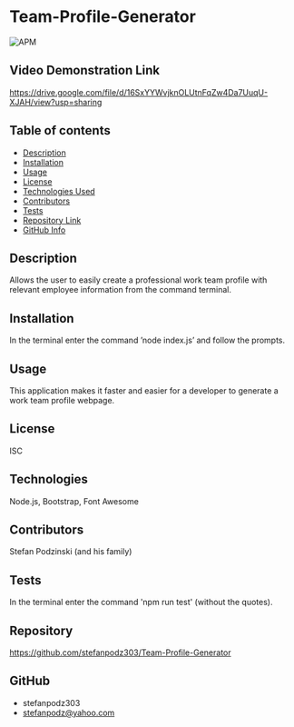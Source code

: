 # Team-Profile-Generator

![APM](https://img.shields.io/badge/license-ISC-blue)

## Video Demonstration Link

https://drive.google.com/file/d/16SxYYWvjknOLUtnFqZw4Da7UuqU-XJAH/view?usp=sharing

## Table of contents
- [Description](#Description)
- [Installation](#Installation)
- [Usage](#Usage)
- [License](#License)
- [Technologies Used](#Technologies)
- [Contributors](#Contributors)
- [Tests](#Tests)
- [Repository Link](#Repository)
- [GitHub Info](#GitHub) 

## Description 
Allows the user to easily create a professional work team profile with relevant employee information from the command terminal. 

## Installation
In the terminal enter the command ’node index.js’ and follow the prompts.

## Usage
This application makes it faster and easier for a developer to generate a work team profile webpage.

## License
ISC

## Technologies
Node.js, Bootstrap, Font Awesome

## Contributors
Stefan Podzinski (and his family)

## Tests
In the terminal enter the command 'npm run test' (without the quotes).

## Repository
https://github.com/stefanpodz303/Team-Profile-Generator

## GitHub
- stefanpodz303
- stefanpodz@yahoo.com
